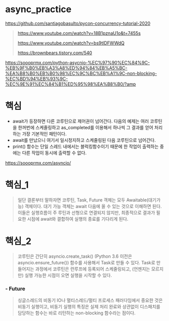 # async_practice


https://github.com/santiagobasulto/pycon-concurrency-tutorial-2020

> https://www.youtube.com/watch?v=18B1pznaU1o&t=7455s
> 
> https://www.youtube.com/watch?v=bs9tlDFWWdQ
> 
> https://brownbears.tistory.com/540
> 

https://soooprmx.com/python-asycnio-%EC%97%90%EC%84%9C-%EB%9F%B0%EB%A3%A8%ED%94%84%EB%A5%BC-%EA%B8%B0%EB%B0%98%EC%9C%BC%EB%A1%9C-non-blocking-%EC%BD%94%EB%93%9C-%EC%9E%91%EC%84%B1%ED%95%98%EA%B8%B0/?amp
# 핵심
- await가 등장하면 다른 코루틴으로 제어권이 넘어간다. 다음의 예제는 여러 코루틴을 한꺼번에 스케줄링하고 as_completed를 이용해서 하나씩 그 결과를 얻어 처리하는 가장 기본적인 패턴이다.
- await를 만났으니 여기서 일시정지하고 스케줄링된 다음 코루틴으로 넘어간다.
- print() 함수는 단일 스레드 내에서는 블럭킹함수이기 때문에 한 작업이 출력하는 중에는 다른 작업이 동시에 출력할 수 없다.



https://soooprmx.com/asyncio/
# 핵심_1
> 일단 결론부터 말하자면 코루틴, Task, Future 객체는 모두 Awaitable(대기가능) 객체이다. 대기 가능 객체는 await 다음에 올 수 있는 것으로 이해하면 된다. 이들은 실행흐름이 주 루틴과 선형으로 연결되지 않지만, 최종적으로 결과가 필요한 시점에 await와 결합하여 실행의 종료를 기다리게 된다.
# 핵심_2
> 코루틴은 간단히 asyncio.create_task() (Python 3.6 이전은 asyncio.ensure_future()) 함수를 사용해서 Task로 만들 수 있다. Task로 만들어지는 과정에서 코루틴은 런루프에 등록되어 스케줄링되고, (언젠지는 모르지만) 실행 가능한 시점이 오면 실행을 시작할 수 있다.
### - Future
> 싱글스레드의 비동기 IO나 멀티스레드/멀티 프로세스 패러다임에서 중요한 것은 비동기 실행이고, 비동기 실행의 특징은 실제 처리 완료와 상관없이 디스패치를 담당하는 함수는 바로 리턴하는 non-blocking 함수라는 점이다.
>
> 